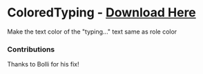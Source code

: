 # ColoredTyping - [Download Here](https://raw.githubusercontent.com/Anxeal/BDEnhancements/master/plugins/ColoredTyping/ColoredTyping.plugin.js)

Make the text color of the "typing..." text same as role color

### Contributions

Thanks to Bolli for his fix!
